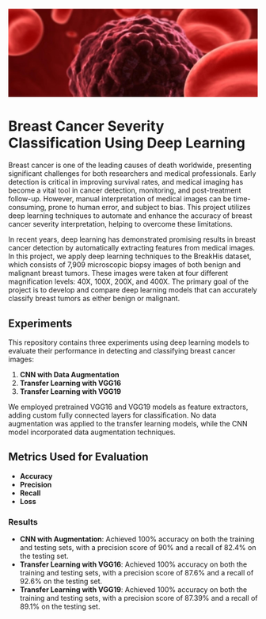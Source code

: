 ![cancer](cancer.jpg)

# Breast Cancer Severity Classification Using Deep Learning

Breast cancer is one of the leading causes of death worldwide, presenting significant challenges for both researchers and medical professionals. Early detection is critical in improving survival rates, and medical imaging has become a vital tool in cancer detection, monitoring, and post-treatment follow-up. However, manual interpretation of medical images can be time-consuming, prone to human error, and subject to bias. This project utilizes deep learning techniques to automate and enhance the accuracy of breast cancer severity interpretation, helping to overcome these limitations.

In recent years, deep learning has demonstrated promising results in breast cancer detection by automatically extracting features from medical images. In this project, we apply deep learning techniques to the BreakHis dataset, which consists of 7,909 microscopic biopsy images of both benign and malignant breast tumors. These images were taken at four different magnification levels: 40X, 100X, 200X, and 400X. The primary goal of the project is to develop and compare deep learning models that can accurately classify breast tumors as either benign or malignant.

## Experiments

This repository contains three experiments using deep learning models to evaluate their performance in detecting and classifying breast cancer images:

1. **CNN with Data Augmentation**
2. **Transfer Learning with VGG16**
3. **Transfer Learning with VGG19**

We employed pretrained VGG16 and VGG19 models as feature extractors, adding custom fully connected layers for classification. No data augmentation was applied to the transfer learning models, while the CNN model incorporated data augmentation techniques.

## Metrics Used for Evaluation

- **Accuracy**
- **Precision**
- **Recall**
- **Loss**

### Results

- **CNN with Augmentation**: Achieved 100% accuracy on both the training and testing sets, with a precision score of 90% and a recall of 82.4% on the testing set.
- **Transfer Learning with VGG16**: Achieved 100% accuracy on both the training and testing sets, with a precision score of 87.6% and a recall of 92.6% on the testing set.
- **Transfer Learning with VGG19**: Achieved 100% accuracy on both the training and testing sets, with a precision score of 87.39% and a recall of 89.1% on the testing set.
